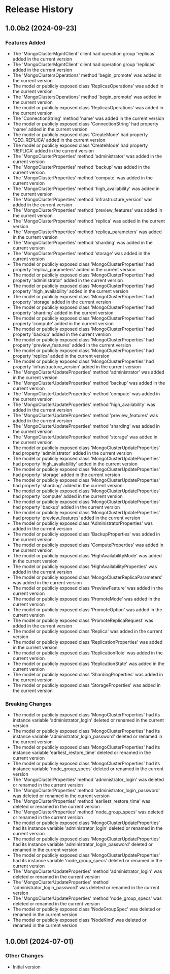 # Release History

## 1.0.0b2 (2024-09-23)

### Features Added

  - The 'MongoClusterMgmtClient' client had operation group 'replicas' added in the current version
  - The 'MongoClusterMgmtClient' client had operation group 'replicas' added in the current version
  - The 'MongoClustersOperations' method 'begin_promote' was added in the current version
  - The model or publicly exposed class 'ReplicasOperations' was added in the current version
  - The 'MongoClustersOperations' method 'begin_promote' was added in the current version
  - The model or publicly exposed class 'ReplicasOperations' was added in the current version
  - The 'ConnectionString' method 'name' was added in the current version
  - The model or publicly exposed class 'ConnectionString' had property 'name' added in the current version
  - The model or publicly exposed class 'CreateMode' had property 'GEO_REPLICA' added in the current version
  - The model or publicly exposed class 'CreateMode' had property 'REPLICA' added in the current version
  - The 'MongoClusterProperties' method 'administrator' was added in the current version
  - The 'MongoClusterProperties' method 'backup' was added in the current version
  - The 'MongoClusterProperties' method 'compute' was added in the current version
  - The 'MongoClusterProperties' method 'high_availability' was added in the current version
  - The 'MongoClusterProperties' method 'infrastructure_version' was added in the current version
  - The 'MongoClusterProperties' method 'preview_features' was added in the current version
  - The 'MongoClusterProperties' method 'replica' was added in the current version
  - The 'MongoClusterProperties' method 'replica_parameters' was added in the current version
  - The 'MongoClusterProperties' method 'sharding' was added in the current version
  - The 'MongoClusterProperties' method 'storage' was added in the current version
  - The model or publicly exposed class 'MongoClusterProperties' had property 'replica_parameters' added in the current version
  - The model or publicly exposed class 'MongoClusterProperties' had property 'administrator' added in the current version
  - The model or publicly exposed class 'MongoClusterProperties' had property 'high_availability' added in the current version
  - The model or publicly exposed class 'MongoClusterProperties' had property 'storage' added in the current version
  - The model or publicly exposed class 'MongoClusterProperties' had property 'sharding' added in the current version
  - The model or publicly exposed class 'MongoClusterProperties' had property 'compute' added in the current version
  - The model or publicly exposed class 'MongoClusterProperties' had property 'backup' added in the current version
  - The model or publicly exposed class 'MongoClusterProperties' had property 'preview_features' added in the current version
  - The model or publicly exposed class 'MongoClusterProperties' had property 'replica' added in the current version
  - The model or publicly exposed class 'MongoClusterProperties' had property 'infrastructure_version' added in the current version
  - The 'MongoClusterUpdateProperties' method 'administrator' was added in the current version
  - The 'MongoClusterUpdateProperties' method 'backup' was added in the current version
  - The 'MongoClusterUpdateProperties' method 'compute' was added in the current version
  - The 'MongoClusterUpdateProperties' method 'high_availability' was added in the current version
  - The 'MongoClusterUpdateProperties' method 'preview_features' was added in the current version
  - The 'MongoClusterUpdateProperties' method 'sharding' was added in the current version
  - The 'MongoClusterUpdateProperties' method 'storage' was added in the current version
  - The model or publicly exposed class 'MongoClusterUpdateProperties' had property 'administrator' added in the current version
  - The model or publicly exposed class 'MongoClusterUpdateProperties' had property 'high_availability' added in the current version
  - The model or publicly exposed class 'MongoClusterUpdateProperties' had property 'storage' added in the current version
  - The model or publicly exposed class 'MongoClusterUpdateProperties' had property 'sharding' added in the current version
  - The model or publicly exposed class 'MongoClusterUpdateProperties' had property 'compute' added in the current version
  - The model or publicly exposed class 'MongoClusterUpdateProperties' had property 'backup' added in the current version
  - The model or publicly exposed class 'MongoClusterUpdateProperties' had property 'preview_features' added in the current version
  - The model or publicly exposed class 'AdministratorProperties' was added in the current version
  - The model or publicly exposed class 'BackupProperties' was added in the current version
  - The model or publicly exposed class 'ComputeProperties' was added in the current version
  - The model or publicly exposed class 'HighAvailabilityMode' was added in the current version
  - The model or publicly exposed class 'HighAvailabilityProperties' was added in the current version
  - The model or publicly exposed class 'MongoClusterReplicaParameters' was added in the current version
  - The model or publicly exposed class 'PreviewFeature' was added in the current version
  - The model or publicly exposed class 'PromoteMode' was added in the current version
  - The model or publicly exposed class 'PromoteOption' was added in the current version
  - The model or publicly exposed class 'PromoteReplicaRequest' was added in the current version
  - The model or publicly exposed class 'Replica' was added in the current version
  - The model or publicly exposed class 'ReplicationProperties' was added in the current version
  - The model or publicly exposed class 'ReplicationRole' was added in the current version
  - The model or publicly exposed class 'ReplicationState' was added in the current version
  - The model or publicly exposed class 'ShardingProperties' was added in the current version
  - The model or publicly exposed class 'StorageProperties' was added in the current version

### Breaking Changes

  - The model or publicly exposed class 'MongoClusterProperties' had its instance variable 'administrator_login' deleted or renamed in the current version
  - The model or publicly exposed class 'MongoClusterProperties' had its instance variable 'administrator_login_password' deleted or renamed in the current version
  - The model or publicly exposed class 'MongoClusterProperties' had its instance variable 'earliest_restore_time' deleted or renamed in the current version
  - The model or publicly exposed class 'MongoClusterProperties' had its instance variable 'node_group_specs' deleted or renamed in the current version
  - The 'MongoClusterProperties' method 'administrator_login' was deleted or renamed in the current version
  - The 'MongoClusterProperties' method 'administrator_login_password' was deleted or renamed in the current version
  - The 'MongoClusterProperties' method 'earliest_restore_time' was deleted or renamed in the current version
  - The 'MongoClusterProperties' method 'node_group_specs' was deleted or renamed in the current version
  - The model or publicly exposed class 'MongoClusterUpdateProperties' had its instance variable 'administrator_login' deleted or renamed in the current version
  - The model or publicly exposed class 'MongoClusterUpdateProperties' had its instance variable 'administrator_login_password' deleted or renamed in the current version
  - The model or publicly exposed class 'MongoClusterUpdateProperties' had its instance variable 'node_group_specs' deleted or renamed in the current version
  - The 'MongoClusterUpdateProperties' method 'administrator_login' was deleted or renamed in the current version
  - The 'MongoClusterUpdateProperties' method 'administrator_login_password' was deleted or renamed in the current version
  - The 'MongoClusterUpdateProperties' method 'node_group_specs' was deleted or renamed in the current version
  - The model or publicly exposed class 'NodeGroupSpec' was deleted or renamed in the current version
  - The model or publicly exposed class 'NodeKind' was deleted or renamed in the current version

## 1.0.0b1 (2024-07-01)

### Other Changes

  - Initial version
